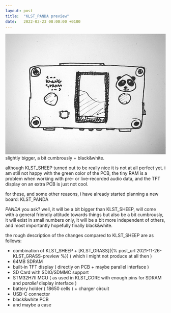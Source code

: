 ```yaml
---
layout: post
title:  "KLST_PANDA preview"
date:   2022-02-23 08:00:00 +0100
---
```


![2022-02-23-KLST_PANDA-preview](/assets/2022-02-23-KLST_PANDA-preview.jpg)   
slightly bigger, a bit cumbrously + black&white.   

although KLST_SHEEP turned out to be really nice it is not at all perfect yet. i am still not happy with the green color of the PCB, the tiny RAM is a problem when working with pre- or live-recorded audio data, and the TFT display on an extra PCB is just not cool. 

for these, and some other reasons, i have already started planning a new board: KLST_PANDA

*PANDA* you ask? well, it will be a bit bigger than KLST_SHEEP, will come with a general friendly attitude towards things but also be a bit cumbrously, it will exist in small numbers only, it will be a bit more independent of others, and most importantly hopefully finally black&white.

the rough description of the changes compared to KLST_SHEEP are as follows:

- combination of KLST_SHEEP + [KLST_GRASS]({% post_url 2021-11-26-KLST_GRASS-preview %}) ( which i might not produce at all then )
- 64MB SDRAM
- built-in TFT display ( directly on PCB + maybe parallel interface )
- SD Card with SDIO/SDMMC support
- STM32H7II MCU ( as used in KLST_CORE with enough pins for SDRAM and *parallel* display interface ) 
- battery holder ( 18650 cells ) + charger circuit
- USB-C connector
- black&white PCB
- and maybe a case
